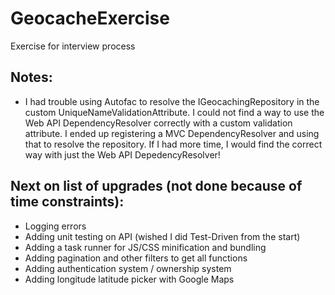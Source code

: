 # GeocacheExercise

Exercise for interview process

## Notes:
- I had trouble using Autofac to resolve the IGeocachingRepository in the custom UniqueNameValidationAttribute.  I could not find a way to use the Web API DependencyResolver correctly with a custom validation attribute.  I ended up registering a MVC DependencyResolver and using that to resolve the repository.  If I had more time, I would find the correct way with just the Web API DepedencyResolver!

## Next on list of upgrades (not done because of time constraints):
- Logging errors
- Adding unit testing on API (wished I did Test-Driven from the start)
- Adding a task runner for JS/CSS minification and bundling
- Adding pagination and other filters to get all functions
- Adding authentication system / ownership system
- Adding longitude latitude picker with Google Maps
